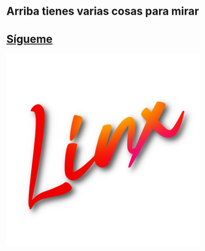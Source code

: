 # Arriba tienes varias cosas para mirar
# [Sígueme](https://linktr.ee/linxesp)
![](images/linx.png)
